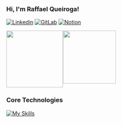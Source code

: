 ### Hi, I'm Raffael Queiroga!

[![Linkedin](https://img.shields.io/badge/LinkedIn-0077B5?style=for-the-badge&logo=linkedin&logoColor=white)](https://www.linkedin.com/in/raffael-queiroga-59b2bb256)
[![GitLab](https://img.shields.io/badge/GitLab-FC6D26?style=for-the-badge&logo=gitlab&logoColor=white)](https://gitlab.com/raffaelqueiroga)
[![Notion](https://img.shields.io/badge/Notion-000000?style=for-the-badge&logo=notion&logoColor=white)](https://raffaelqueiroga.notion.site/1cb0fc66429948f7bf8134da3c85a0be?v=1ac98b3a21b44abd8e14c047d9833407&pvs=4)

<div style="display: flex;">
  <img height="150em" src="https://github-readme-stats.vercel.app/api?username=queirogaraffael&count_private=true&show_icons=true&theme=tokyonight" />
  <img height="140em" src="https://github-readme-stats.vercel.app/api/top-langs/?username=queirogaraffael&theme=tokyonight&cache_seconds=1" />
</div>

### Core Technologies

[![My Skills](https://skillicons.dev/icons?i=java,spring,postman,kafka,aws,redis,postgres,mysql,docker)](https://skillicons.dev)

<!--
**queirogaraffael/queirogaraffael** is a ✨ _special_ ✨ repository because its `README.md` (this file) appears on your GitHub profile.

Here are some ideas to get you started:

- 🔭 I’m currently working on ...
- 🌱 I’m currently learning ...
- 👯 I’m looking to collaborate on ...
- 🤔 I’m looking for help with ...
- 💬 Ask me about ...
- 📫 How to reach me: ...
- 😄 Pronouns: ...
- ⚡ Fun fact: ...
-->
